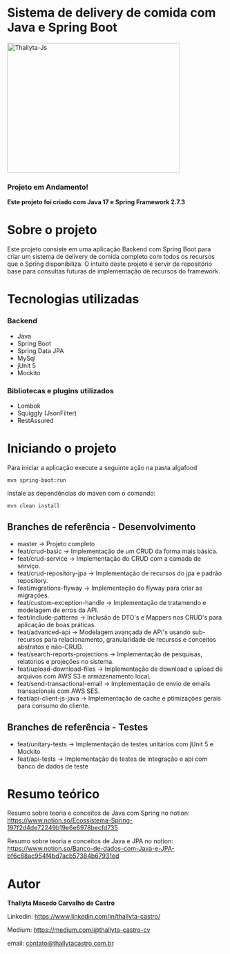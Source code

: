 # Sistema de delivery de comida com Java e Spring Boot
<img  align="center" alt="Thallyta-Js" height="300" width="400" src="https://cdn.jsdelivr.net/gh/devicons/devicon/icons/spring/spring-original-wordmark.svg" />

### Projeto em Andamento!

<b>Este projeto foi criado com Java 17 e Spring Framework 2.7.3</b>

# Sobre o projeto

Este projeto consiste em uma aplicação Backend com Spring Boot para criar um sistema de delivery de comida completo com todos os recursos que o Spring disponibiliza.
O intuito deste projeto é servir de repositório base para consultas futuras de implementação de recursos do framework.

# Tecnologias utilizadas


### Backend

- Java
- Spring Boot
- Spring Data JPA
- MySql
- jUnit 5
- Mockito

### Bibliotecas e plugins utilizados

- Lombok
- Squiggly (JsonFilter)
- RestAssured

# Iniciando o projeto

Para iniciar a aplicação execute a seguinte ação na pasta algafood

```shell script
mvn spring-boot:run
```

Instale as dependências do maven com o comando:

```shell script
mvn clean install
```

## Branches de referência - Desenvolvimento

- master -> Projeto completo
- feat/crud-basic -> Implementação de um CRUD da forma mais básica.
- feat/crud-service -> Implementação do CRUD com a camada de serviço.
- feat/crud-repository-jpa -> Implementação de recursos do jpa e padrão repository.
- feat/migrations-flyway -> Implementação do flyway para criar as migrações.
- feat/custom-exception-handle -> Implementação de tratamendo e modelagem de erros da API.
- feat/include-patterns -> Inclusão de DTO's e Mappers nos CRUD's para aplicação de boas práticas.
- feat/advanced-api -> Modelagem avançada de API's usando sub-recursos para relacionamento, granularidade de recursos e conceitos abstratos e não-CRUD.
- feat/search-reports-projections -> Implementação de pesquisas, relatorios e projeções no sistema.
- feat/upload-download-files -> Implementação de download e upload de arquivos com AWS S3 e armazenamento local.
- feat/send-transactional-email -> Implementação de envio de emails transacionais com AWS SES.
- feat/api-client-js-java -> Implementação de cache e ptimizações gerais para consumo do cliente.

## Branches de referência - Testes
- feat/unitary-tests -> Implementação de testes unitários com jUnit 5 e Mockito
- feat/api-tests -> Implementação de testes de integração e api com banco de dados de teste

# Resumo teórico
Resumo sobre teoria e conceitos de Java com Spring no notion:
https://www.notion.so/Ecossistema-Spring-197f2d4de72249b19e6e6978becfd735

Resumo sobre teoria e conceitos de Java e JPA no notion:
https://www.notion.so/Banco-de-dados-com-Java-e-JPA-bf6c88ac954f4bd7acb57384b67931ed

# Autor
<b>Thallyta Macedo Carvalho de Castro</b>

Linkedin: https://www.linkedin.com/in/thallyta-castro/

Medium: https://medium.com/@thallyta-castro-cv

email: contato@thallytacastro.com.br
